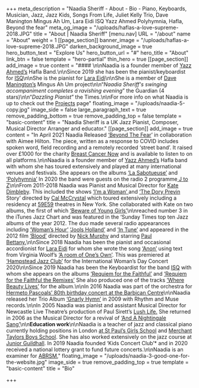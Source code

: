 +++
meta_description = "Naadia Sheriff - About - Bio - Piano, Keyboards, Musician, Jazz, Jazz Kids, Songs From Life, Juliet Kelly Trio, Dave Manington Mingus Ah Um, Lara Eidi ISQ Yazz Ahmed Polyhymnia, Hafla, Beyond the fear"
meta_og_image = "/uploads/haflas-a-love-supreme-2018.JPG"
title = "About | Naadia Sheriff"
[menu.nav]
URL = "/about"
name = "About"
weight = 1
[[page_section]]
banner_image = "/uploads/haflas-a-love-supreme-2018.JPG"
darken_background_image = true
hero_button_text = "Explore Us"
hero_button_url = "#"
hero_title = "About"
link_btn = false
template = "hero-partial"
thin_hero = true
[[page_section]]
add_image = true
content = "#### \n\nNaadia is a founder member of [Yazz Ahmed’s](https://www.yazzahmed.com/) Hafla Band.\n\nSince 2019 she has been the pianist/keyboardist for [ISQ](https://www.isqmusic.com/)\n\nShe is the pianist for [Lara Eidi](https://www.laraeidimusic.com/)\n\nShe is a member of [Dave Manington’s](https://www.davemanington.com/) Mingus Ah Um project\n\n“_Naadia Sheriff's swinging accompaniment completes a ravishing evening_” the Guardian (4 stars)\n\n“_Dazzling Pianist_” the Times.\n\nFor more info on what Naadia is up to check out the [Projects](/projects) page"
floating_image = "/uploads/naadia-5-copy.jpg"
image_side = false
large_paragraph_text = true
remove_padding_bottom = true
remove_padding_top = false
template = "basic-content"
title = "Naadia Sheriff is a UK Jazz Pianist, Composer, Musical Director Arranger and educator."
[[page_section]]
add_image = true
content = "In April 2021 Naadia Released [‘Beyond The Fear](https://naadiasheriff.bandcamp.com/track/beyond-the-fear)’ in collaboration with Aimee Hilton. The piece, written as a response to COVID includes spoken word, field recording and a remotely recorded ‘street band’. It raised over £1000 for the charity [Breast Cancer Now](https://breastcancernow.org) and is available to listen to on all platforms.\n\nNaadia is a founder member of [Yazz Ahmed’s](https://www.yazzahmed.com) Hafla band with whom she has toured extensively and played at many international venues and festivals. She appears on the albums [‘La Sabotueuse’](https://open.spotify.com/album/7wnkO3e8Hj7ECrSliO6qQs?si=F3DeoYLlQAmA1LR7Lofrmw) and [‘Polyhymnia’](https://open.spotify.com/album/3O5YfA2W8L8yGtViVRwd61?si=45GF2HaYRryQMMDN0w3eUw) In 2020 the band were guests on the radio 2 programme[ J to Z](https://www.bbc.co.uk/programmes/m0009b97)\n\nFrom 2011-2018 Naadia was Pianist and Musical Director for [Kate Dimbleby](https://en.wikipedia.org/wiki/Kate_Dimbleby). This included the shows [‘I’m a Woman’ ](https://londonist.com/2010/09/music_review_kate_dimbleby_new_end)and [‘The Dory Previn](https://youtu.be/JskHB-QRHu4) Story’ directed by [Cal McCrystal](https://www.calmccrystal.com) which toured extensively including a residency at [59E59](https://www.59e59.org) theatres in New York. She collaborated with Kate on two albums, the first of which [‘Beware of Young Girls’](https://open.spotify.com/album/0MbxSHX0O2TD1Yyyemqa5X?si=JI1R9rUJRTyeFYV-zbQUlQ)\n\nreached number 3 in the iTunes Jazz Chart and was featured in the ‘Sunday Times top ten Jazz albums of the year 2012. The duo made several radio appearances including [‘Woman’s Hour’](https://www.bbc.co.uk/programmes/b01k9lvg) [‘Jools Holland’](https://www.bbc.co.uk/programmes/p00s10s1) and [‘In Tune’](https://www.bbc.co.uk/programmes/p013vffd) and appeared in the 2012 film [‘Blood’](https://en.wikipedia.org/wiki/Blood_(2012_film)) directed by [Nick Murphy](https://www.imdb.com/name/nm1960322/) and starring [Paul Bettany.](https://en.wikipedia.org/wiki/Paul_Bettany)\n\nSince 2018 Naadia has been the pianist and occasional accordionist for [Lara Eidi](https://www.laraeidimusic.com) for whom she wrote the song [‘Anon’](https://naadiasheriff.bandcamp.com/track/anon) using text from Virginia Woolf’s [‘A room of One’s Own’](https://www.goodreads.com/book/show/18521.A_Room_of_One_s_Own). This was premiered at [‘Hampstead Jazz Club’](https://hampsteadjazzclub.com) for the International Woman’s Day Concert 2020\n\nSince 2019 Naadia has been the Keyboardist for the band [ISQ](https://www.isqmusic.com) with whom she appears on the albums [‘Requiem for the Faithful’](https://open.spotify.com/album/61SjKtShrM7rv26k3lT7PV?si=vpdKzpHpRXClF37YZ7umfQ) and [‘Requiem for the Faithful the Remixes’](https://open.spotify.com/album/6v5hCXlKXovGaVqLYStnrT?si=O-yuujGdS5S1RcTw0a8q3A) She also produced one of the tracks [‘Where Beauty Lives’](https://open.spotify.com/track/0Fs72kf9zhpva25NhDl36t?si=b12f6373e1ad4d74) for the album.\n\nIn 2016 Naadia was part of the orchestra for [Hermeto Pascoals’ 80th birthday concert at the Barbican Centre](https://www.theguardian.com/music/2016/jul/11/hermeto-pascoal-review-brazilian-80th-birthday-jazz)\n\nNaadia released her Trio Album [‘Gnarly Hymn’](https://open.spotify.com/album/4eYrme0nUJ2YelUz1zT1TG?si=B6eKVr3USBmOa6iiGuFxJQ) in 2009 with Rhythm and Muse records.\n\nIn 2005 Naadia was pianist and assistant Musical Director for Newcastle Live Theatre’s production of Paul Sirett’s [Lush Life.](https://www.theguardian.com/stage/2005/apr/07/theatre2) She returned in 2006 as the Musical Director for a revival of [‘And A Nightingale Sang’](https://en.wikipedia.org/wiki/And_a_Nightingale_Sang)\n\n**Education work**\n\nNaadia is a teacher of jazz and classical piano currently holding positions in London [at St Paul’s Girls School](https://spgs.org) and [Merchant Taylors Boys School](https://www.mtsn.org.uk). She has also worked extensively on the jazz course at [Junior Guildhall](https://www.gsmd.ac.uk/youth_adult_learning/junior_guildhall/courses/specialist_jazz_programme/). In 2019 Naadia founded ‘Kids Concert Club’* and in 2020 received a national lottery grant to fund future concerts.\n\nNaadia is an examiner for [ABRSM.](https://gb.abrsm.org/en/)"
floating_image = "/uploads/naadia-3-good-one-for-the-website.jpg"
image_side = true
remove_padding_top = true
template = "basic-content"
title = "Bio"

+++
